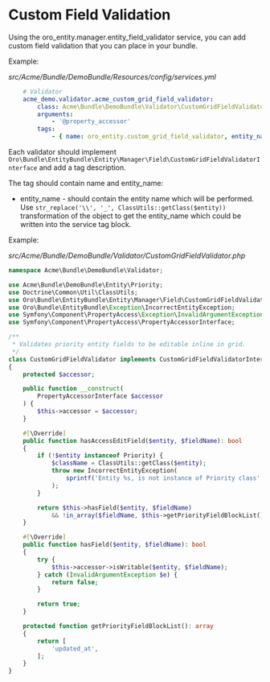 <a id="dev-entities-custom-field-validaton"></a>

# Custom Field Validation

Using the oro_entity.manager.entity_field_validator service, you can add custom field validation that you can place in your bundle.

Example:

*src/Acme/Bundle/DemoBundle/Resources/config/services.yml*
```yaml
    # Validator
    acme_demo.validator.acme_custom_grid_field_validator:
        class: Acme\Bundle\DemoBundle\Validator\CustomGridFieldValidator
        arguments:
            - '@property_accessor'
        tags:
            - { name: oro_entity.custom_grid_field_validator, entity_name: Acme_Bundle_DemoBundle_Entity_Priority }
```

Each validator should implement `Oro\Bundle\EntityBundle\Entity\Manager\Field\CustomGridFieldValidatorInterface` and add a tag description.

The tag should contain name and entity_name:

* entity_name - should contain the entity name which will be performed. Use `str_replace('\\', '_', ClassUtils::getClass($entity))` transformation of the object to get the entity_name which could be written into the service tag block.

Example:

*src/Acme/Bundle/DemoBundle/Validator/CustomGridFieldValidator.php*
```php
namespace Acme\Bundle\DemoBundle\Validator;

use Acme\Bundle\DemoBundle\Entity\Priority;
use Doctrine\Common\Util\ClassUtils;
use Oro\Bundle\EntityBundle\Entity\Manager\Field\CustomGridFieldValidatorInterface;
use Oro\Bundle\EntityBundle\Exception\IncorrectEntityException;
use Symfony\Component\PropertyAccess\Exception\InvalidArgumentException;
use Symfony\Component\PropertyAccess\PropertyAccessorInterface;

/**
 * Validates priority entity fields to be editable inline in grid.
 */
class CustomGridFieldValidator implements CustomGridFieldValidatorInterface
{
    protected $accessor;

    public function __construct(
        PropertyAccessorInterface $accessor
    ) {
        $this->accessor = $accessor;
    }

    #[\Override]
    public function hasAccessEditField($entity, $fieldName): bool
    {
        if (!$entity instanceof Priority) {
            $className = ClassUtils::getClass($entity);
            throw new IncorrectEntityException(
                sprintf('Entity %s, is not instance of Priority class', $className)
            );
        }

        return $this->hasField($entity, $fieldName)
            && !in_array($fieldName, $this->getPriorityFieldBlockList(), true);
    }

    #[\Override]
    public function hasField($entity, $fieldName): bool
    {
        try {
            $this->accessor->isWritable($entity, $fieldName);
        } catch (InvalidArgumentException $e) {
            return false;
        }

        return true;
    }

    protected function getPriorityFieldBlockList(): array
    {
        return [
            'updated_at',
        ];
    }
}
```
